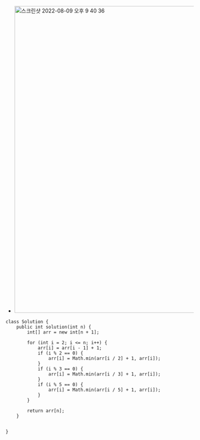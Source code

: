 - <img width="820" alt="스크린샷 2022-08-09 오후 9 40 36" src="https://user-images.githubusercontent.com/62214428/183649367-f0155dab-7886-4ffd-abc4-9a446d9068ae.png">

```
class Solution {
    public int solution(int n) {
        int[] arr = new int[n + 1];

        for (int i = 2; i <= n; i++) {
            arr[i] = arr[i - 1] + 1;
            if (i % 2 == 0) {
                arr[i] = Math.min(arr[i / 2] + 1, arr[i]);
            }
            if (i % 3 == 0) {
                arr[i] = Math.min(arr[i / 3] + 1, arr[i]);
            }
            if (i % 5 == 0) {
                arr[i] = Math.min(arr[i / 5] + 1, arr[i]);
            }
        }

        return arr[n];
    }


}

```
